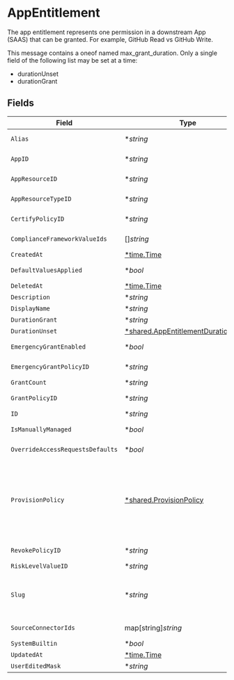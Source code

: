 # AppEntitlement

The app entitlement represents one permission in a downstream App (SAAS) that can be granted. For example, GitHub Read vs GitHub Write.

This message contains a oneof named max_grant_duration. Only a single field of the following list may be set at a time:
  - durationUnset
  - durationGrant



## Fields

| Field                                                                                                                                                                                                                                             | Type                                                                                                                                                                                                                                              | Required                                                                                                                                                                                                                                          | Description                                                                                                                                                                                                                                       |
| ------------------------------------------------------------------------------------------------------------------------------------------------------------------------------------------------------------------------------------------------- | ------------------------------------------------------------------------------------------------------------------------------------------------------------------------------------------------------------------------------------------------- | ------------------------------------------------------------------------------------------------------------------------------------------------------------------------------------------------------------------------------------------------- | ------------------------------------------------------------------------------------------------------------------------------------------------------------------------------------------------------------------------------------------------- |
| `Alias`                                                                                                                                                                                                                                           | **string*                                                                                                                                                                                                                                         | :heavy_minus_sign:                                                                                                                                                                                                                                | The alias of the app entitlement used by Cone. Also exact-match queryable.                                                                                                                                                                        |
| `AppID`                                                                                                                                                                                                                                           | **string*                                                                                                                                                                                                                                         | :heavy_minus_sign:                                                                                                                                                                                                                                | The ID of the app that is associated with the app entitlement.                                                                                                                                                                                    |
| `AppResourceID`                                                                                                                                                                                                                                   | **string*                                                                                                                                                                                                                                         | :heavy_minus_sign:                                                                                                                                                                                                                                | The ID of the app resource that is associated with the app entitlement                                                                                                                                                                            |
| `AppResourceTypeID`                                                                                                                                                                                                                               | **string*                                                                                                                                                                                                                                         | :heavy_minus_sign:                                                                                                                                                                                                                                | The ID of the app resource type that is associated with the app entitlement                                                                                                                                                                       |
| `CertifyPolicyID`                                                                                                                                                                                                                                 | **string*                                                                                                                                                                                                                                         | :heavy_minus_sign:                                                                                                                                                                                                                                | The ID of the policy that will be used for certify tickets related to the app entitlement.                                                                                                                                                        |
| `ComplianceFrameworkValueIds`                                                                                                                                                                                                                     | []*string*                                                                                                                                                                                                                                        | :heavy_minus_sign:                                                                                                                                                                                                                                | The IDs of different compliance frameworks associated with this app entitlement ex (SOX, HIPAA, PCI, etc.)                                                                                                                                        |
| `CreatedAt`                                                                                                                                                                                                                                       | [*time.Time](https://pkg.go.dev/time#Time)                                                                                                                                                                                                        | :heavy_minus_sign:                                                                                                                                                                                                                                | N/A                                                                                                                                                                                                                                               |
| `DefaultValuesApplied`                                                                                                                                                                                                                            | **bool*                                                                                                                                                                                                                                           | :heavy_minus_sign:                                                                                                                                                                                                                                | Flag to indicate if app-level access request defaults have been applied to the entitlement                                                                                                                                                        |
| `DeletedAt`                                                                                                                                                                                                                                       | [*time.Time](https://pkg.go.dev/time#Time)                                                                                                                                                                                                        | :heavy_minus_sign:                                                                                                                                                                                                                                | N/A                                                                                                                                                                                                                                               |
| `Description`                                                                                                                                                                                                                                     | **string*                                                                                                                                                                                                                                         | :heavy_minus_sign:                                                                                                                                                                                                                                | The description of the app entitlement.                                                                                                                                                                                                           |
| `DisplayName`                                                                                                                                                                                                                                     | **string*                                                                                                                                                                                                                                         | :heavy_minus_sign:                                                                                                                                                                                                                                | The display name of the app entitlement.                                                                                                                                                                                                          |
| `DurationGrant`                                                                                                                                                                                                                                   | **string*                                                                                                                                                                                                                                         | :heavy_minus_sign:                                                                                                                                                                                                                                | N/A                                                                                                                                                                                                                                               |
| `DurationUnset`                                                                                                                                                                                                                                   | [*shared.AppEntitlementDurationUnset](../../../pkg/models/shared/appentitlementdurationunset.md)                                                                                                                                                  | :heavy_minus_sign:                                                                                                                                                                                                                                | N/A                                                                                                                                                                                                                                               |
| `EmergencyGrantEnabled`                                                                                                                                                                                                                           | **bool*                                                                                                                                                                                                                                           | :heavy_minus_sign:                                                                                                                                                                                                                                | This enables tasks to be created in an emergency and use a selected emergency access policy.                                                                                                                                                      |
| `EmergencyGrantPolicyID`                                                                                                                                                                                                                          | **string*                                                                                                                                                                                                                                         | :heavy_minus_sign:                                                                                                                                                                                                                                | The ID of the policy that will be used for emergency access grant tasks.                                                                                                                                                                          |
| `GrantCount`                                                                                                                                                                                                                                      | **string*                                                                                                                                                                                                                                         | :heavy_minus_sign:                                                                                                                                                                                                                                | The amount of grants open for this entitlement                                                                                                                                                                                                    |
| `GrantPolicyID`                                                                                                                                                                                                                                   | **string*                                                                                                                                                                                                                                         | :heavy_minus_sign:                                                                                                                                                                                                                                | The ID of the policy that will be used for grant tickets related to the app entitlement.                                                                                                                                                          |
| `ID`                                                                                                                                                                                                                                              | **string*                                                                                                                                                                                                                                         | :heavy_minus_sign:                                                                                                                                                                                                                                | The unique ID for the App Entitlement.                                                                                                                                                                                                            |
| `IsManuallyManaged`                                                                                                                                                                                                                               | **bool*                                                                                                                                                                                                                                           | :heavy_minus_sign:                                                                                                                                                                                                                                | Flag to indicate if the app entitlement is manually managed.                                                                                                                                                                                      |
| `OverrideAccessRequestsDefaults`                                                                                                                                                                                                                  | **bool*                                                                                                                                                                                                                                           | :heavy_minus_sign:                                                                                                                                                                                                                                | Flag to indicate if the app-level access request settings have been overridden for the entitlement                                                                                                                                                |
| `ProvisionPolicy`                                                                                                                                                                                                                                 | [*shared.ProvisionPolicy](../../../pkg/models/shared/provisionpolicy.md)                                                                                                                                                                          | :heavy_minus_sign:                                                                                                                                                                                                                                | ProvisionPolicy is a oneOf that indicates how a provision step should be processed.<br/><br/>This message contains a oneof named typ. Only a single field of the following list may be set at a time:<br/>  - connector<br/>  - manual<br/>  - delegated<br/>  - webhook<br/> |
| `RevokePolicyID`                                                                                                                                                                                                                                  | **string*                                                                                                                                                                                                                                         | :heavy_minus_sign:                                                                                                                                                                                                                                | The ID of the policy that will be used for revoke tickets related to the app entitlement                                                                                                                                                          |
| `RiskLevelValueID`                                                                                                                                                                                                                                | **string*                                                                                                                                                                                                                                         | :heavy_minus_sign:                                                                                                                                                                                                                                | The riskLevelValueId field.                                                                                                                                                                                                                       |
| `Slug`                                                                                                                                                                                                                                            | **string*                                                                                                                                                                                                                                         | :heavy_minus_sign:                                                                                                                                                                                                                                | The slug is displayed as an oval next to the name in the frontend of C1, it tells you what permission the entitlement grants. See https://www.conductorone.com/docs/product/manage-access/entitlements/                                           |
| `SourceConnectorIds`                                                                                                                                                                                                                              | map[string]*string*                                                                                                                                                                                                                               | :heavy_minus_sign:                                                                                                                                                                                                                                | Map to tell us which connector the entitlement came from.                                                                                                                                                                                         |
| `SystemBuiltin`                                                                                                                                                                                                                                   | **bool*                                                                                                                                                                                                                                           | :heavy_minus_sign:                                                                                                                                                                                                                                | This field indicates if this is a system builtin entitlement.                                                                                                                                                                                     |
| `UpdatedAt`                                                                                                                                                                                                                                       | [*time.Time](https://pkg.go.dev/time#Time)                                                                                                                                                                                                        | :heavy_minus_sign:                                                                                                                                                                                                                                | N/A                                                                                                                                                                                                                                               |
| `UserEditedMask`                                                                                                                                                                                                                                  | **string*                                                                                                                                                                                                                                         | :heavy_minus_sign:                                                                                                                                                                                                                                | N/A                                                                                                                                                                                                                                               |